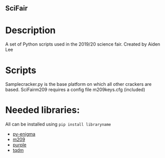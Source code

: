 ## SciFair
# Description
A set of Python scripts used in the 2019/20 science fair.
Created by Aiden Lee
# Scripts
Samplecracker.py is the base platform on which all other crackers are based.
SciFairm209 requires a config file m209keys.cfg (included)
# Needed libraries:
All can be installed using `pip install libraryname`

 * [py-enigma](https://pypi.org/project/py-enigma/)
 * [m209](https://pypi.org/project/m209/)
 * [purple](https://pypi.org/project/purple/)
 * [tqdm](https://pypi.org/project/tqdm/)
